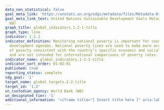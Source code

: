 ```yaml
---
data_non_statistical: false
goal_meta_link: 'https://unstats.un.org/sdgs/metadata/files/Metadata-01-02-01.pdf '
goal_meta_link_text: United Nations Sustainable Development Goals Metadata (PDF 98.2
  KB)
graph_title: global_indicators.1-2-1-title
graph_type: line
indicator: 1.2.1
indicator_definition: Monitoring national poverty is important for country-specific
  development agendas. National poverty lines are used to make more accurate estimates
  of poverty consistent with the country’s specific economic and social circumstances,
  and are not intended for international comparisons of poverty rates.
indicator_name: global_indicators.1-2-1-title
indicator_sort_order: 01-02-01
published: true
reporting_status: complete
sdg_goal: '1'
target_name: global_targets.1-2-title
target_id: '1.2'
un_custodian_agency: World Bank (WB)
un_designated_tier: '1'
additional_information: '<iframe title="[ Insert title here ]" aria-label="Interactive area chart" id="datawrapper-chart-4Hno9" src="//datawrapper.dwcdn.net/4Hno9/1/" scrolling="no" frameborder="0" style="width: 0; min-width: 100% !important; border: none;" height="607"></iframe>'
---
```



